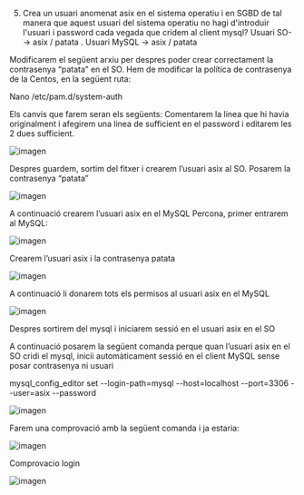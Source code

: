 5.	Crea un usuari anomenat asix en el sistema operatiu i en SGBD de tal manera que aquest usuari del sistema operatiu no hagi d'introduir l'usuari i password cada vegada que cridem al client mysql? 
Usuari SO-→ asix / patata . Usuari MySQL → asix / patata 


Modificarem el següent arxiu per despres poder crear correctament la contrasenya “patata” en el SO. Hem de modificar la política de contrasenya de la Centos, en la següent ruta:

Nano /etc/pam.d/system-auth

Els canvis que farem seran els següents:
Comentarem la linea que hi havia originalment i afegirem una linea de sufficient en el password i editarem les 2 dues sufficient.

![imagen](https://user-images.githubusercontent.com/61557739/154850289-fc7099e9-9b8d-4145-968d-783a0ff66a03.png)

Despres guardem, sortim del fitxer i crearem l’usuari asix al SO. Posarem la contrasenya “patata”

![imagen](https://user-images.githubusercontent.com/61557739/154850302-a5d5cd47-02b0-4ece-b027-4826aee7d0d6.png)


A continuació crearem l’usuari asix en el MySQL Percona, primer entrarem al MySQL:

![imagen](https://user-images.githubusercontent.com/61557739/154850333-76a21380-380a-4402-bd93-677610f36e32.png)

Crearem l’usuari asix i la contrasenya patata

![imagen](https://user-images.githubusercontent.com/61557739/154850343-cb8e219d-40cb-4ff5-9dd6-4cb37aaec52b.png)

A continuació li donarem tots els permisos al usuari asix en el MySQL

![imagen](https://user-images.githubusercontent.com/61557739/154850355-ea9d9eeb-356f-44b0-8be4-ae952ba08376.png)

Despres sortirem del mysql i iniciarem sessió en el usuari asix en el SO

A continuació posarem la següent comanda perque quan l’usuari asix en el SO cridi el mysql, inicii automàticament sessió en el client MySQL sense posar contrasenya ni usuari

mysql_config_editor set --login-path=mysql --host=localhost --port=3306 --user=asix --password


![imagen](https://user-images.githubusercontent.com/61557739/154850373-4c2b6a85-0172-4916-aa46-357c3cbcb5c2.png)


Farem una comprovació amb la següent comanda i ja estaria:

![imagen](https://user-images.githubusercontent.com/61557739/154850386-d0f220ad-24f6-4aa1-83ea-17f9bcf9e39c.png)

Comprovacio login 

![imagen](https://user-images.githubusercontent.com/61557739/154850430-8bf5d2fc-fbaf-4279-9642-d6885e392b84.png)
